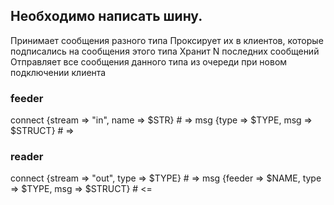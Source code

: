 ## Необходимо написать шину.
Принимает сообщения разного типа
Проксирует их в клиентов, которые подписались на сообщения этого типа 
Хранит N последних сообщений 
Отправляет все сообщения данного типа из очереди при новом подключении клиента

### feeder
connect {stream => "in", name => $STR} # =>
msg {type => $TYPE, msg => $STRUCT} # =>

### reader
connect {stream => "out", type => $TYPE} # =>
msg {feeder => $NAME, type => $TYPE, msg => $STRUCT} # <=